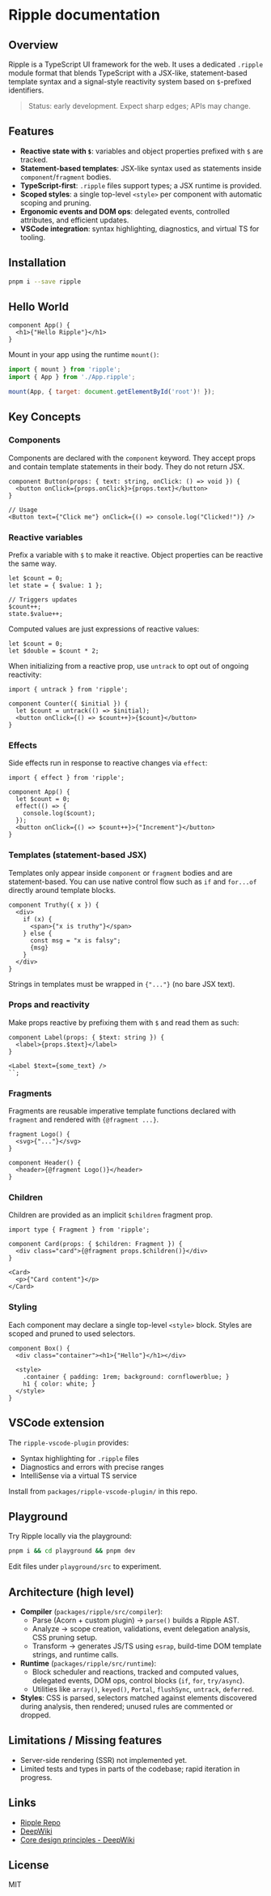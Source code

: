 # Ripple documentation

## Overview

Ripple is a TypeScript UI framework for the web. It uses a dedicated `.ripple` module format that blends TypeScript with a JSX-like, statement-based template syntax and a signal-style reactivity system based on `$`-prefixed identifiers.

> Status: early development. Expect sharp edges; APIs may change.

## Features

- **Reactive state with `$`**: variables and object properties prefixed with `$` are tracked.
- **Statement-based templates**: JSX-like syntax used as statements inside `component`/`fragment` bodies.
- **TypeScript-first**: `.ripple` files support types; a JSX runtime is provided.
- **Scoped styles**: a single top-level `<style>` per component with automatic scoping and pruning.
- **Ergonomic events and DOM ops**: delegated events, controlled attributes, and efficient updates.
- **VSCode integration**: syntax highlighting, diagnostics, and virtual TS for tooling.

## Installation

```bash
pnpm i --save ripple
```

## Hello World

```ripple
component App() {
  <h1>{"Hello Ripple"}</h1>
}
```

Mount in your app using the runtime `mount()`:

```js
import { mount } from 'ripple';
import { App } from './App.ripple';

mount(App, { target: document.getElementById('root')! });
```

## Key Concepts

### Components

Components are declared with the `component` keyword. They accept props and contain template statements in their body. They do not return JSX.

```ripple
component Button(props: { text: string, onClick: () => void }) {
  <button onClick={props.onClick}>{props.text}</button>
}

// Usage
<Button text={"Click me"} onClick={() => console.log("Clicked!")} />
```

### Reactive variables

Prefix a variable with `$` to make it reactive. Object properties can be reactive the same way.

```ripple
let $count = 0;
let state = { $value: 1 };

// Triggers updates
$count++;
state.$value++;
```

Computed values are just expressions of reactive values:

```ripple
let $count = 0;
let $double = $count * 2;
```

When initializing from a reactive prop, use `untrack` to opt out of ongoing reactivity:

```ripple
import { untrack } from 'ripple';

component Counter({ $initial }) {
  let $count = untrack(() => $initial);
  <button onClick={() => $count++}>{$count}</button>
}
```

### Effects

Side effects run in response to reactive changes via `effect`:

```ripple
import { effect } from 'ripple';

component App() {
  let $count = 0;
  effect(() => {
    console.log($count);
  });
  <button onClick={() => $count++}>{"Increment"}</button>
}
```

### Templates (statement-based JSX)

Templates only appear inside `component` or `fragment` bodies and are statement-based. You can use native control flow such as `if` and `for...of` directly around template blocks.

```ripple
component Truthy({ x }) {
  <div>
    if (x) {
      <span>{"x is truthy"}</span>
    } else {
      const msg = "x is falsy";
      {msg}
    }
  </div>
}
```

Strings in templates must be wrapped in `{"..."}` (no bare JSX text).

### Props and reactivity

Make props reactive by prefixing them with `$` and read them as such:

```ripple
component Label(props: { $text: string }) {
  <label>{props.$text}</label>
}

<Label $text={some_text} />
``;
```

### Fragments

Fragments are reusable imperative template functions declared with `fragment` and rendered with `{@fragment ...}`.

```ripple
fragment Logo() {
  <svg>{"..."}</svg>
}

component Header() {
  <header>{@fragment Logo()}</header>
}
```

### Children

Children are provided as an implicit `$children` fragment prop.

```ripple
import type { Fragment } from 'ripple';

component Card(props: { $children: Fragment }) {
  <div class="card">{@fragment props.$children()}</div>
}

<Card>
  <p>{"Card content"}</p>
</Card>
```

### Styling

Each component may declare a single top-level `<style>` block. Styles are scoped and pruned to used selectors.

```ripple
component Box() {
  <div class="container"><h1>{"Hello"}</h1></div>

  <style>
    .container { padding: 1rem; background: cornflowerblue; }
    h1 { color: white; }
  </style>
}
```

## VSCode extension

The `ripple-vscode-plugin` provides:

- Syntax highlighting for `.ripple` files
- Diagnostics and errors with precise ranges
- IntelliSense via a virtual TS service

Install from `packages/ripple-vscode-plugin/` in this repo.

## Playground

Try Ripple locally via the playground:

```bash
pnpm i && cd playground && pnpm dev
```

Edit files under `playground/src` to experiment.

## Architecture (high level)

- **Compiler** (`packages/ripple/src/compiler`):
  - Parse (Acorn + custom plugin) → `parse()` builds a Ripple AST.
  - Analyze → scope creation, validations, event delegation analysis, CSS pruning setup.
  - Transform → generates JS/TS using `esrap`, build-time DOM template strings, and runtime calls.
- **Runtime** (`packages/ripple/src/runtime`):
  - Block scheduler and reactions, tracked and computed values, delegated events, DOM ops, control blocks (`if`, `for`, `try/async`).
  - Utilities like `array()`, `keyed()`, `Portal`, `flushSync`, `untrack`, `deferred`.
- **Styles**: CSS is parsed, selectors matched against elements discovered during analysis, then rendered; unused rules are commented or dropped.

## Limitations / Missing features

- Server-side rendering (SSR) not implemented yet.
- Limited tests and types in parts of the codebase; rapid iteration in progress.

## Links

- [Ripple Repo](https://github.com/trueadm/ripple)
- [DeepWiki](https://deepwiki.com/trueadm/ripple)
- [Core design principles - DeepWiki](https://deepwiki.com/search/which-are-the-principles-and-p_f1bc0b11-2914-4f5a-93d3-1708f0f6fd10)

## License

MIT
